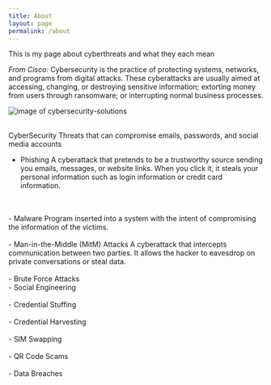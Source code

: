 ```yaml
---
title: About
layout: page
permalink: /about
---
```

This is my page about cyberthreats and what they each mean

*From Cisco:* Cybersecurity is the practice of protecting systems, networks, and programs from digital attacks. 
These cyberattacks are usually aimed at accessing, changing, or destroying sensitive information; 
extorting money from users through ransomware; or interrupting normal business processes.

![image of cybersecurity-solutions](https://www.bitlyft.com/hubfs/Cybersecurity-solutions.jpeg)

<br>
 CyberSecurity Threats that can compromise emails, passwords, and social media accounts


- Phishing
    A cyberattack that pretends to be a trustworthy source sending you emails, messages, or website links. 
    When you click it, it steals your personal information such as login information or credit card information.
<br>
<br>
- Malware
    Program inserted into a system with the intent of compromising the information of the victims.
<br>
<br>
- Man-in-the-Middle (MitM) Attacks
    A cyberattack that intercepts communication between two parties. It allows the hacker to eavesdrop
    on private conversations or steal data.
<br>
<br>
- Brute Force Attacks
<br>
- Social Engineering
<br>
<br>
- Credential Stuffing
<br>
<br>
- Credential Harvesting
<br>
<br>
- SIM Swapping
<br>
<br>
- QR Code Scams
<br>
<br>
- Data Breaches

